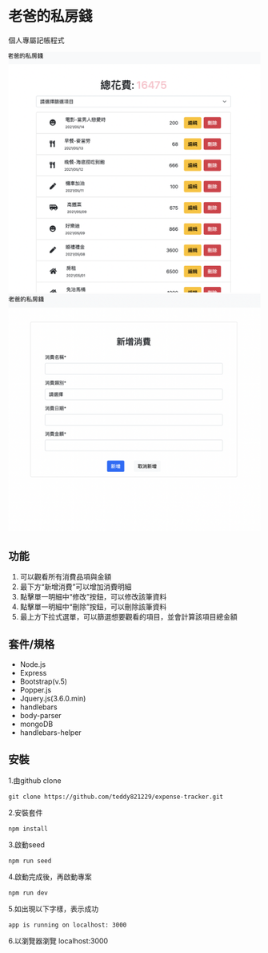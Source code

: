 # 老爸的私房錢
個人專屬記帳程式

![image](https://github.com/teddy821229/expense-tracker/blob/main/image/%E9%A6%96%E9%A0%81%E7%95%AB%E9%9D%A2.png)
![image](https://github.com/teddy821229/expense-tracker/blob/main/image/%E6%96%B0%E5%A2%9E%E9%A0%81%E9%9D%A2.png)


## 功能

1. 可以觀看所有消費品項與金額
2. 最下方“新增消費”可以增加消費明細
3. 點擊單一明細中“修改”按鈕，可以修改該筆資料
4. 點擊單一明細中“刪除”按鈕，可以刪除該筆資料
5. 最上方下拉式選單，可以篩選想要觀看的項目，並會計算該項目總金額

## 套件/規格

- Node.js
- Express
- Bootstrap(v.5)
- Popper.js
- Jquery.js(3.6.0.min)
- handlebars
- body-parser
- mongoDB
- handlebars-helper

## 安裝

1.由github clone

```
git clone https://github.com/teddy821229/expense-tracker.git
```

2.安裝套件

```
npm install
```

3.啟動seed

```
npm run seed
```
4.啟動完成後，再啟動專案

```
npm run dev
```

5.如出現以下字樣，表示成功

```
app is running on localhost: 3000
```

6.以瀏覽器瀏覽 localhost:3000
